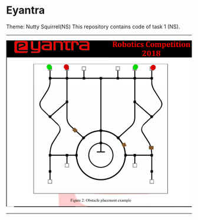 # Eyantra
Theme: Nutty Squirrel(NS)
This repository contains code of task 1 (NS).
*******************************************************************************************************************************************
![](Screenshot%20(8).png)
*******************************************************************************************************************************************
